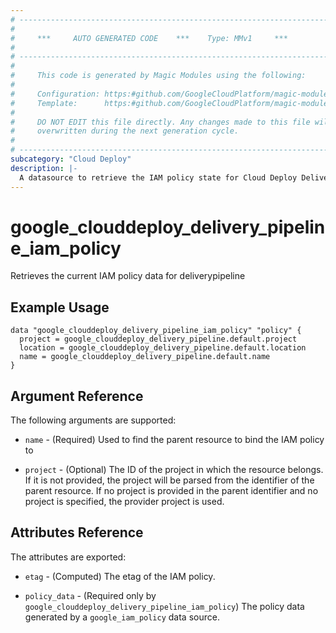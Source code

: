 ```yaml
---
# ----------------------------------------------------------------------------
#
#     ***     AUTO GENERATED CODE    ***    Type: MMv1     ***
#
# ----------------------------------------------------------------------------
#
#     This code is generated by Magic Modules using the following:
#
#     Configuration: https:#github.com/GoogleCloudPlatform/magic-modules/tree/main/mmv1/products/clouddeploy/DeliveryPipeline.yaml
#     Template:      https:#github.com/GoogleCloudPlatform/magic-modules/tree/main/mmv1/templates/terraform/datasource_iam.html.markdown.tmpl
#
#     DO NOT EDIT this file directly. Any changes made to this file will be
#     overwritten during the next generation cycle.
#
# ----------------------------------------------------------------------------
subcategory: "Cloud Deploy"
description: |-
  A datasource to retrieve the IAM policy state for Cloud Deploy DeliveryPipeline
---
```



# google_clouddeploy_delivery_pipeline_iam_policy

Retrieves the current IAM policy data for deliverypipeline


## Example Usage


```hcl
data "google_clouddeploy_delivery_pipeline_iam_policy" "policy" {
  project = google_clouddeploy_delivery_pipeline.default.project
  location = google_clouddeploy_delivery_pipeline.default.location
  name = google_clouddeploy_delivery_pipeline.default.name
}
```

## Argument Reference

The following arguments are supported:

* `name` - (Required) Used to find the parent resource to bind the IAM policy to

* `project` - (Optional) The ID of the project in which the resource belongs.
    If it is not provided, the project will be parsed from the identifier of the parent resource. If no project is provided in the parent identifier and no project is specified, the provider project is used.

## Attributes Reference

The attributes are exported:

* `etag` - (Computed) The etag of the IAM policy.

* `policy_data` - (Required only by `google_clouddeploy_delivery_pipeline_iam_policy`) The policy data generated by
  a `google_iam_policy` data source.
